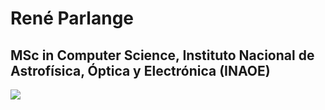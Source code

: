 # René Parlange

## MSc in Computer Science, Instituto Nacional de Astrofísica, Óptica y Electrónica (INAOE)

<img src="https://github-readme-stats.vercel.app/api?username=parlange&show_icons=true"/>
